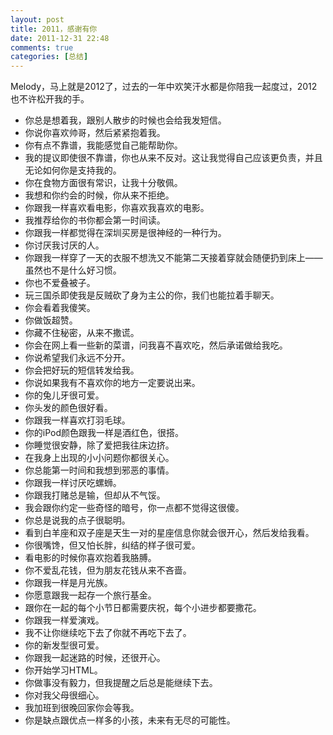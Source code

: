 ```yaml
---
layout: post
title: 2011，感谢有你
date: 2011-12-31 22:48
comments: true
categories: [总结]
---
```

Melody，马上就是2012了，过去的一年中欢笑汗水都是你陪我一起度过，2012也不许松开我的手。
<a href="http://yuguo.us/files/2011/12/2011melody.jpg"><img class="aligncenter size-full wp-image-1098" title="2011melody" src="http://yuguo.us/files/2011/12/2011melody.jpg" alt=""   /></a>

* 你总是想着我，跟别人散步的时候也会给我发短信。
* 你说你喜欢帅哥，然后紧紧抱着我。
* 你有点不靠谱，我能感觉自己能帮助你。
* 我的提议即使很不靠谱，你也从来不反对。这让我觉得自己应该更负责，并且无论如何你是支持我的。
* 你在食物方面很有常识，让我十分敬佩。
* 我想和你约会的时候，你从来不拒绝。
* 你跟我一样喜欢看电影，你喜欢我喜欢的电影。
* 我推荐给你的书你都会第一时间读。
* 你跟我一样都觉得在深圳买房是很神经的一种行为。
* 你讨厌我讨厌的人。
* 你跟我一样穿了一天的衣服不想洗又不能第二天接着穿就会随便扔到床上——虽然也不是什么好习惯。
* 你也不爱叠被子。
* 玩三国杀即使我是反贼砍了身为主公的你，我们也能拉着手聊天。
* 你会看着我傻笑。
* 你做饭超赞。
* 你藏不住秘密，从来不撒谎。
* 你会在网上看一些新的菜谱，问我喜不喜欢吃，然后承诺做给我吃。
* 你说希望我们永远不分开。
* 你会把好玩的短信转发给我。
* 你说如果我有不喜欢你的地方一定要说出来。
* 你的兔儿牙很可爱。
* 你头发的颜色很好看。
* 你跟我一样喜欢打羽毛球。
* 你的iPod颜色跟我一样是酒红色，很搭。
* 你睡觉很安静，除了爱把我往床边挤。
* 在我身上出现的小小问题你都很关心。
* 你总能第一时间和我想到邪恶的事情。
* 你跟我一样讨厌吃螺蛳。
* 你跟我打赌总是输，但却从不气馁。
* 我会跟你约定一些奇怪的暗号，你一点都不觉得这很傻。
* 你总是说我的点子很聪明。
* 看到白羊座和双子座是天生一对的星座信息你就会很开心，然后发给我看。
* 你很嘴馋，但又怕长胖，纠结的样子很可爱。
* 看电影的时候你喜欢抱着我胳膊。
* 你不爱乱花钱，但为朋友花钱从来不吝啬。
* 你跟我一样是月光族。
* 你愿意跟我一起存一个旅行基金。
* 跟你在一起的每个小节日都需要庆祝，每个小进步都要撒花。
* 你跟我一样爱演戏。
* 我不让你继续吃下去了你就不再吃下去了。
* 你的新发型很可爱。
* 你跟我一起迷路的时候，还很开心。
* 你开始学习HTML。
* 你做事没有毅力，但我提醒之后总是能继续下去。
* 你对我父母很细心。
* 我加班到很晚回家你会等我。
* 你是缺点跟优点一样多的小孩，未来有无尽的可能性。
